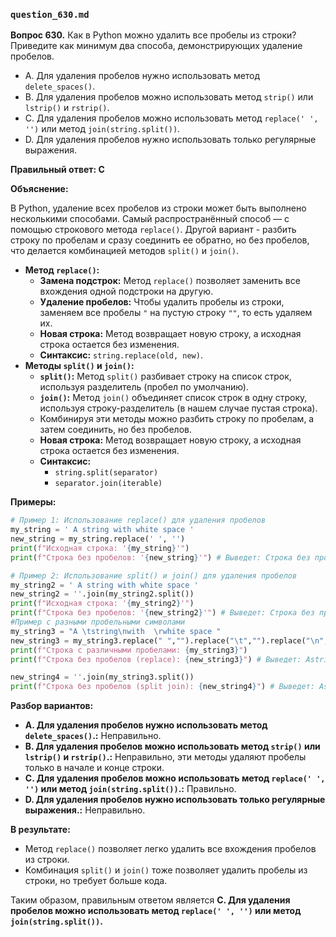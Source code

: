 ### `question_630.md`

**Вопрос 630.** Как в Python можно удалить все пробелы из строки? Приведите как минимум два способа, демонстрирующих удаление пробелов.

-   A. Для удаления пробелов нужно использовать метод `delete_spaces()`.
-  B. Для удаления пробелов можно использовать метод `strip()` или `lstrip()` и `rstrip()`.
-  C. Для удаления пробелов можно использовать метод `replace(' ', '')` или метод `join(string.split())`.
-   D. Для удаления пробелов нужно использовать только регулярные выражения.

**Правильный ответ: C**

**Объяснение:**

В Python, удаление всех пробелов из строки может быть выполнено несколькими способами. Самый распространённый способ — с помощью строкового метода `replace()`. Другой вариант - разбить строку по пробелам и сразу соединить ее обратно, но без пробелов, что делается комбинацией методов `split()` и `join()`.

*   **Метод `replace()`:**
    *   **Замена подстрок:** Метод `replace()` позволяет заменить все вхождения одной подстроки на другую.
    *   **Удаление пробелов:** Чтобы удалить пробелы из строки,  заменяем все пробелы `"` на пустую строку  `""`, то есть удаляем их.
     *   **Новая строка:** Метод возвращает новую строку, а исходная строка остается без изменения.
    * **Синтаксис:** `string.replace(old, new)`.
*   **Методы `split()` и `join()`:**
    *   **`split()`:** Метод `split()` разбивает строку на список строк, используя разделитель (пробел по умолчанию).
    *   **`join()`:** Метод `join()` объединяет список строк в одну строку, используя строку-разделитель (в нашем случае пустая строка).
      *  Комбинируя эти методы  можно разбить строку по пробелам, а затем соединить, но без пробелов.
     * **Новая строка:** Метод возвращает новую строку, а исходная строка остается без изменения.
      *   **Синтаксис:**
            *  `string.split(separator)`
            *  `separator.join(iterable)`

**Примеры:**

```python
# Пример 1: Использование replace() для удаления пробелов
my_string = ' A string with white space '
new_string = my_string.replace(' ', '')
print(f"Исходная строка: '{my_string}'")
print(f"Строка без пробелов: '{new_string}'") # Выведет: Строка без пробелов: 'Astringwithwhitespace'

# Пример 2: Использование split() и join() для удаления пробелов
my_string2 = ' A string with white space '
new_string2 = ''.join(my_string2.split())
print(f"Исходная строка: '{my_string2}'")
print(f"Строка без пробелов: '{new_string2}'") # Выведет: Строка без пробелов: 'Astringwithwhitespace'
#Пример с разными пробельными символами
my_string3 = "A \tstring\nwith  \rwhite space "
new_string3 = my_string3.replace(" ","").replace("\t","").replace("\n","").replace("\r","")
print(f"Строка с различными пробелами: {my_string3}")
print(f"Строка без пробелов (replace): {new_string3}") # Выведет: Astringwithwhitespace

new_string4 = ''.join(my_string3.split())
print(f"Строка без пробелов (split join): {new_string4}") # Выведет: Astringwithwhitespace

```
**Разбор вариантов:**
*  **A. Для удаления пробелов нужно использовать метод `delete_spaces()`.:** Неправильно.
*  **B. Для удаления пробелов можно использовать метод `strip()` или `lstrip()` и `rstrip()`.:** Неправильно, эти методы удаляют пробелы только в начале и конце строки.
*   **C. Для удаления пробелов можно использовать метод `replace(' ', '')` или метод `join(string.split())`.:** Правильно.
*   **D. Для удаления пробелов нужно использовать только регулярные выражения.:** Неправильно.

**В результате:**
*    Метод `replace()` позволяет легко удалить все вхождения пробелов из строки.
*   Комбинация `split()` и `join()` тоже позволяет удалить пробелы из строки, но требует больше кода.

Таким образом, правильным ответом является **C. Для удаления пробелов можно использовать метод `replace(' ', '')` или метод `join(string.split())`.**
